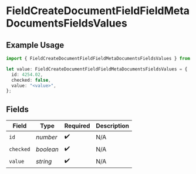# FieldCreateDocumentFieldFieldMetaDocumentsFieldsValues

## Example Usage

```typescript
import { FieldCreateDocumentFieldFieldMetaDocumentsFieldsValues } from "@documenso/sdk-typescript/models/operations";

let value: FieldCreateDocumentFieldFieldMetaDocumentsFieldsValues = {
  id: 4254.02,
  checked: false,
  value: "<value>",
};
```

## Fields

| Field              | Type               | Required           | Description        |
| ------------------ | ------------------ | ------------------ | ------------------ |
| `id`               | *number*           | :heavy_check_mark: | N/A                |
| `checked`          | *boolean*          | :heavy_check_mark: | N/A                |
| `value`            | *string*           | :heavy_check_mark: | N/A                |